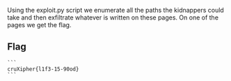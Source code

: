 Using the exploit.py script we enumerate all the paths the kidnappers could take and then exfiltrate whatever is written on these pages.
On one of the pages we get the flag.

## Flag
    ```
    cruXipher{l1f3-15-90od}
    ```
